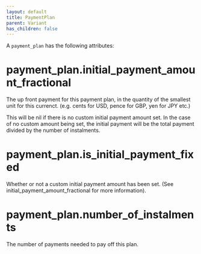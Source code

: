```yaml
---
layout: default
title: PaymentPlan
parent: Variant
has_children: false
---
```


A `payment_plan` has the following attributes:

# payment_plan.initial_payment_amount_fractional

The up front payment for this payment plan, in the quantity of the
smallest unit for this currenct. (e.g. cents for USD, pence for GBP, yen
for JPY etc.)

This will be nil if there is no custom initial payment amount set.
In the case of no custom amount being set, the initial payment will be the total payment divided by the number of instalments.

# payment_plan.is_initial_payment_fixed

Whether or not a custom initial payment amount has been set.
(See initial_payment_amount_fractional for more information).

# payment_plan.number_of_instalments

The number of payments needed to pay off this plan.
